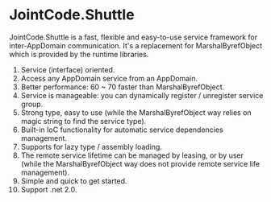 # JointCode.Shuttle
JointCode.Shuttle is a fast, flexible and easy-to-use service framework for inter-AppDomain communication. It's a replacement for MarshalByrefObject which is provided by the runtime libraries.

1. Service (interface) oriented.
2. Access any AppDomain service from an AppDomain.
3. Better performance: 60 ~ 70 faster than MarshalByrefObject.
4. Service is manageable: you can dynamically register / unregister service group.
5. Strong type, easy to use (while the MarshalByrefObject way relies on magic string to find the service type).
6. Built-in IoC functionality for automatic service dependencies management.
7. Supports for lazy type / assembly loading.
8. The remote service lifetime can be managed by leasing, or by user (while the MarshalByrefObject way does not provide remote service       life management).
9. Simple and quick to get started.
10. Support .net 2.0.
